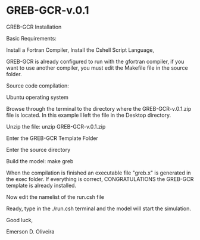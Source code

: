 # GREB-GCR-v.0.1

GREB-GCR Installation

Basic Requirements:

Install a Fortran Compiler,
Install the Cshell Script Language,

GREB-GCR is already configured to run with the gfortran compiler,
if you want to use another compiler, you must edit the Makefile file in the source folder.

Source code compilation:

Ubuntu operating system

Browse through the terminal to the directory where the GREB-GCR-v.0.1.zip file is located. 
In this example I left the file in the Desktop directory.

Unzip the file: unzip GREB-GCR-v.0.1.zip

Enter the GREB-GCR Template Folder

Enter the source directory

Build the model: make greb

When the compilation is finished an executable file "greb.x" is generated in the exec folder. 
If everything is correct, CONGRATULATIONS the GREB-GCR template is already installed.

Now edit the namelist of the run.csh file

Ready, type in the ./run.csh terminal and the model will start the simulation.

Good luck,

Emerson D. Oliveira





